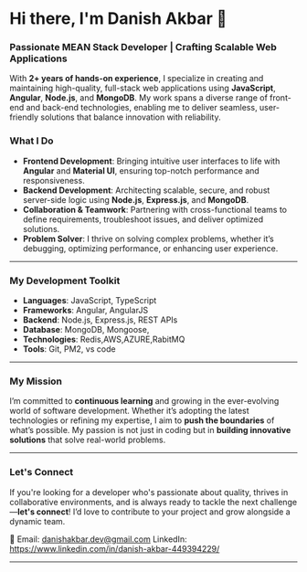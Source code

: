 


# Hi there, I'm Danish Akbar 👋

### Passionate MEAN Stack Developer | Crafting Scalable Web Applications

With **2+ years of hands-on experience**, I specialize in creating and maintaining high-quality, full-stack web applications using **JavaScript**, **Angular**, **Node.js**, and **MongoDB**. My work spans a diverse range of front-end and back-end technologies, enabling me to deliver seamless, user-friendly solutions that balance innovation with reliability.

### What I Do
- **Frontend Development**: Bringing intuitive user interfaces to life with **Angular** and **Material UI**, ensuring top-notch performance and responsiveness.
- **Backend Development**: Architecting scalable, secure, and robust server-side logic using **Node.js**, **Express.js**, and **MongoDB**.
- **Collaboration & Teamwork**: Partnering with cross-functional teams to define requirements, troubleshoot issues, and deliver optimized solutions.
- **Problem Solver**: I thrive on solving complex problems, whether it’s debugging, optimizing performance, or enhancing user experience.

---

### My Development Toolkit
- **Languages**: JavaScript, TypeScript
- **Frameworks**: Angular, AngularJS
- **Backend**: Node.js, Express.js, REST APIs
- **Database**: MongoDB, Mongoose,
- **Technologies**: Redis,AWS,AZURE,RabitMQ
- **Tools**: Git, PM2, vs code

---

### My Mission
I’m committed to **continuous learning** and growing in the ever-evolving world of software development. Whether it’s adopting the latest technologies or refining my expertise, I aim to **push the boundaries** of what’s possible. My passion is not just in coding but in **building innovative solutions** that solve real-world problems.

---

### Let's Connect
If you're looking for a developer who's passionate about quality, thrives in collaborative environments, and is always ready to tackle the next challenge—**let's connect**! I’d love to contribute to your project and grow alongside a dynamic team.

📧 Email: danishakbar.dev@gmail.com
  LinkedIn: https://www.linkedin.com/in/danish-akbar-449394229/ 


---

